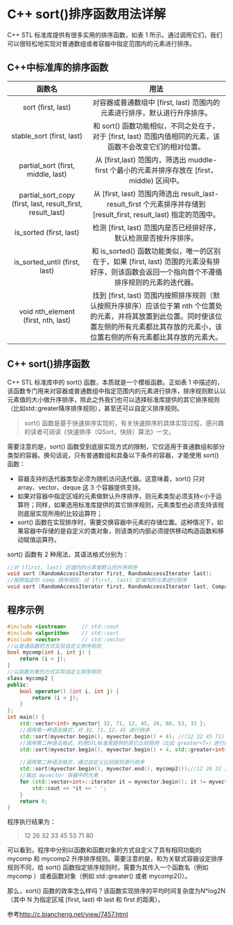 # C++ sort()排序函数用法详解
C++ STL 标准库提供有很多实用的排序函数，如表 1 所示。通过调用它们，我们可以很轻松地实现对普通数组或者容器中指定范围内的元素进行排序。

## C++中标准库的排序函数

|                           函数名                           |                                                                                                用法                                                                                                |
|:----------------------------------------------------------:|:--------------------------------------------------------------------------------------------------------------------------------------------------------------------------------------------------:|
| sort (first, last)                                         | 对容器或普通数组中 [first, last) 范围内的元素进行排序，默认进行升序排序。                                                                                                                          |
| stable_sort (first, last)                                  | 和 sort() 函数功能相似，不同之处在于，对于 [first, last) 范围内值相同的元素，该函数不会改变它们的相对位置。                                                                                        |
| partial_sort (first, middle, last)                         | 从 [first,last) 范围内，筛选出 muddle-first 个最小的元素并排序存放在 [first，middle) 区间中。                                                                                                      |
| partial_sort_copy (first, last, result_first, result_last) | 从 [first, last) 范围内筛选出 result_last-result_first 个元素排序并存储到 [result_first, result_last) 指定的范围中。                                                                               |
| is_sorted (first, last)                                    | 检测 [first, last) 范围内是否已经排好序，默认检测是否按升序排序。                                                                                                                                  |
| is_sorted_until (first, last)                              | 和 is_sorted() 函数功能类似，唯一的区别在于，如果 [first, last) 范围的元素没有排好序，则该函数会返回一个指向首个不遵循排序规则的元素的迭代器。                                                     |
| void nth_element (first, nth, last)                        | 找到 [first, last) 范围内按照排序规则（默认按照升序排序）应该位于第 nth 个位置处的元素，并将其放置到此位置。同时使该位置左侧的所有元素都比其存放的元素小，该位置右侧的所有元素都比其存放的元素大。 |


## C++ sort()排序函数
C++ STL 标准库中的 sort()  函数，本质就是一个模板函数。正如表 1 中描述的，该函数专门用来对容器或普通数组中指定范围内的元素进行排序，排序规则默认以元素值的大小做升序排序，除此之外我们也可以选择标准库提供的其它排序规则（比如std::greater<T>降序排序规则），甚至还可以自定义排序规则。

> sort() 函数是基于快速排序实现的，有关快速排序的具体实现过程，感兴趣的读者可阅读《快速排序（QSort，快排）算法》一文。

需要注意的是，sort() 函数受到底层实现方式的限制，它仅适用于普通数组和部分类型的容器。换句话说，只有普通数组和具备以下条件的容器，才能使用 sort() 函数：

+ 容器支持的迭代器类型必须为随机访问迭代器。这意味着，sort() 只对 array、vector、deque 这 3 个容器提供支持。
+ 如果对容器中指定区域的元素做默认升序排序，则元素类型必须支持<小于运算符；同样，如果选用标准库提供的其它排序规则，元素类型也必须支持该规则底层实现所用的比较运算符；
+ sort() 函数在实现排序时，需要交换容器中元素的存储位置。这种情况下，如果容器中存储的是自定义的类对象，则该类的内部必须提供移动构造函数和移动赋值运算符。

sort() 函数有 2 种用法，其语法格式分别为：

```cpp
//对 [first, last) 区域内的元素做默认的升序排序
void sort (RandomAccessIterator first, RandomAccessIterator last);
//按照指定的 comp 排序规则，对 [first, last) 区域内的元素进行排序
void sort (RandomAccessIterator first, RandomAccessIterator last, Compare comp);
```


## 程序示例

```cpp
#include <iostream>     // std::cout
#include <algorithm>    // std::sort
#include <vector>       // std::vector
//以普通函数的方式实现自定义排序规则
bool mycomp(int i, int j) {
    return (i < j);
}
//以函数对象的方式实现自定义排序规则
class mycomp2 {
public:
    bool operator() (int i, int j) {
        return (i < j);
    }
};
int main() {
    std::vector<int> myvector{ 32, 71, 12, 45, 26, 80, 53, 33 };
    //调用第一种语法格式，对 32、71、12、45 进行排序
    std::sort(myvector.begin(), myvector.begin() + 4); //(12 32 45 71) 26 80 53 33
    //调用第二种语法格式，利用STL标准库提供的其它比较规则（比如 greater<T>）进行排序
    std::sort(myvector.begin(), myvector.begin() + 4, std::greater<int>()); //(71 45 32 12) 26 80 53 33
   
    //调用第二种语法格式，通过自定义比较规则进行排序
    std::sort(myvector.begin(), myvector.end(), mycomp2());//12 26 32 33 45 53 71 80
    //输出 myvector 容器中的元素
    for (std::vector<int>::iterator it = myvector.begin(); it != myvector.end(); ++it) {
        std::cout << *it << ' ';
    }
    return 0;
}
```
程序执行结果为：
> 12 26 32 33 45 53 71 80

可以看到，程序中分别以函数和函数对象的方式自定义了具有相同功能的 mycomp 和 mycomp2 升序排序规则。需要注意的是，和为关联式容器设定排序规则不同，给 sort() 函数指定排序规则时，需要为其传入一个函数名（例如 mycomp ）或者函数对象（例如 std::greater<int>() 或者 mycomp2()）。

那么，sort() 函数的效率怎么样吗？该函数实现排序的平均时间复杂度为N*log2N（其中 N 为指定区域 [first, last) 中 last 和 first 的距离）。


参考<http://c.biancheng.net/view/7457.html>